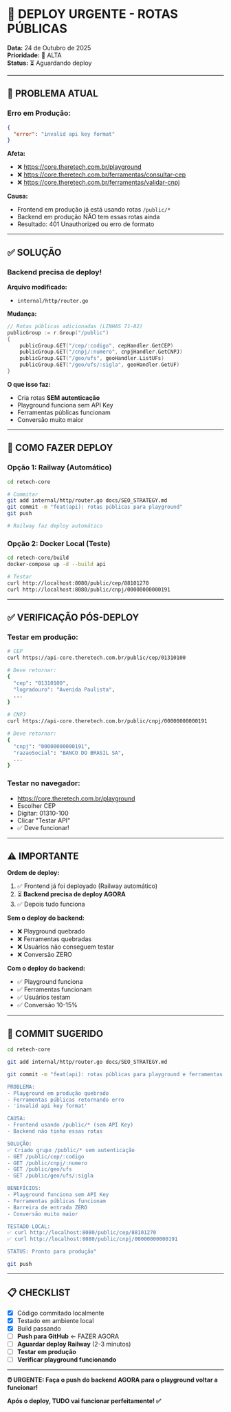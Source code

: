 # 🚨 DEPLOY URGENTE - ROTAS PÚBLICAS

**Data:** 24 de Outubro de 2025  
**Prioridade:** 🔴 ALTA  
**Status:** ⏳ Aguardando deploy

---

## 🐛 PROBLEMA ATUAL

### **Erro em Produção:**
```json
{
  "error": "invalid api key format"
}
```

**Afeta:**
- ❌ https://core.theretech.com.br/playground
- ❌ https://core.theretech.com.br/ferramentas/consultar-cep
- ❌ https://core.theretech.com.br/ferramentas/validar-cnpj

**Causa:**
- Frontend em produção já está usando rotas `/public/*`
- Backend em produção NÃO tem essas rotas ainda
- Resultado: 401 Unauthorized ou erro de formato

---

## ✅ SOLUÇÃO

### **Backend precisa de deploy!**

**Arquivo modificado:**
- `internal/http/router.go`

**Mudança:**
```go
// Rotas públicas adicionadas (LINHAS 71-82)
publicGroup := r.Group("/public")
{
    publicGroup.GET("/cep/:codigo", cepHandler.GetCEP)
    publicGroup.GET("/cnpj/:numero", cnpjHandler.GetCNPJ)
    publicGroup.GET("/geo/ufs", geoHandler.ListUFs)
    publicGroup.GET("/geo/ufs/:sigla", geoHandler.GetUF)
}
```

**O que isso faz:**
- Cria rotas **SEM autenticação**
- Playground funciona sem API Key
- Ferramentas públicas funcionam
- Conversão muito maior

---

## 🚀 COMO FAZER DEPLOY

### **Opção 1: Railway (Automático)**

```bash
cd retech-core

# Commitar
git add internal/http/router.go docs/SEO_STRATEGY.md
git commit -m "feat(api): rotas públicas para playground"
git push

# Railway faz deploy automático
```

### **Opção 2: Docker Local (Teste)**

```bash
cd retech-core/build
docker-compose up -d --build api

# Testar
curl http://localhost:8080/public/cep/88101270
curl http://localhost:8080/public/cnpj/00000000000191
```

---

## ✅ VERIFICAÇÃO PÓS-DEPLOY

### **Testar em produção:**

```bash
# CEP
curl https://api-core.theretech.com.br/public/cep/01310100

# Deve retornar:
{
  "cep": "01310100",
  "logradouro": "Avenida Paulista",
  ...
}

# CNPJ
curl https://api-core.theretech.com.br/public/cnpj/00000000000191

# Deve retornar:
{
  "cnpj": "00000000000191",
  "razaoSocial": "BANCO DO BRASIL SA",
  ...
}
```

### **Testar no navegador:**
- https://core.theretech.com.br/playground
- Escolher CEP
- Digitar: 01310-100
- Clicar "Testar API"
- ✅ Deve funcionar!

---

## ⚠️ IMPORTANTE

**Ordem de deploy:**
1. ✅ Frontend já foi deployado (Railway automático)
2. ⏳ **Backend precisa de deploy AGORA**
3. ✅ Depois tudo funciona

**Sem o deploy do backend:**
- ❌ Playground quebrado
- ❌ Ferramentas quebradas
- ❌ Usuários não conseguem testar
- ❌ Conversão ZERO

**Com o deploy do backend:**
- ✅ Playground funciona
- ✅ Ferramentas funcionam
- ✅ Usuários testam
- ✅ Conversão 10-15%

---

## 🎯 COMMIT SUGERIDO

```bash
cd retech-core

git add internal/http/router.go docs/SEO_STRATEGY.md

git commit -m "feat(api): rotas públicas para playground e ferramentas

PROBLEMA:
- Playground em produção quebrado
- Ferramentas públicas retornando erro
- 'invalid api key format'

CAUSA:
- Frontend usando /public/* (sem API Key)
- Backend não tinha essas rotas

SOLUÇÃO:
✅ Criado grupo /public/* sem autenticação
- GET /public/cep/:codigo
- GET /public/cnpj/:numero  
- GET /public/geo/ufs
- GET /public/geo/ufs/:sigla

BENEFÍCIOS:
- Playground funciona sem API Key
- Ferramentas públicas funcionam
- Barreira de entrada ZERO
- Conversão muito maior

TESTADO LOCAL:
✅ curl http://localhost:8080/public/cep/88101270
✅ curl http://localhost:8080/public/cnpj/00000000000191

STATUS: Pronto para produção"

git push
```

---

## 📋 CHECKLIST

- [x] Código commitado localmente
- [x] Testado em ambiente local
- [x] Build passando
- [ ] **Push para GitHub** ← FAZER AGORA
- [ ] **Aguardar deploy Railway** (2-3 minutos)
- [ ] **Testar em produção**
- [ ] **Verificar playground funcionando**

---

**⏰ URGENTE: Faça o push do backend AGORA para o playground voltar a funcionar!**

**Após o deploy, TUDO vai funcionar perfeitamente! ✅**


